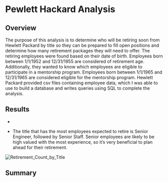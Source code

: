 # Pewlett Hackard Analysis

## Overview

The purpose of this analysis is to determine who will be retiring soon from Hewlett Packard by title so they can be prepared to fill open positions and determine how many retirement packages they will need to offer. The retiring employees were found based on their date of birth.  Employees born between 1/1/1952 and 12/31/1955 are considered of retirement age. Additionally, they wanted to know which employees are eligible to participate in a mentorship program. Employees born between 1/1/1965 and 12/31/1965 are considered eligible for the mentorship program. Hewlett Packard provided csv files containing employee data, which I was able to use to build a database and writes queries using SQL to complete the analysis.

## Results

* 

* The title that has the most employees expected to retire is Senior Engineer, followed by Senior Staff. Senior employees are likely to be high valued with the most experience, so it’s very beneficial to plan ahead for their retirement.

![Retirement_Count_by_Title](https://user-images.githubusercontent.com/115508658/205503761-9d10ca29-0ec9-428f-9c77-5dfbfc09860e.png)


## Summary
